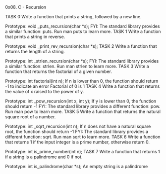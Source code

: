 0x08. C - Recursion

TASK 0 Write a function that prints a string, followed by a new line.

Prototype: void _puts_recursion(char *s);
FYI: The standard library provides a similar function: puts. Run man puts to learn more.
TASK 1 Write a function that prints a string in reverse.

Prototype: void _print_rev_recursion(char *s);
TASK 2 Write a function that returns the length of a string.

Prototype: int _strlen_recursion(char *s);
FYI: The standard library provides a similar function: strlen. Run man strlen to learn more.
TASK 3 Write a function that returns the factorial of a given number.

Prototype: int factorial(int n);
If n is lower than 0, the function should return -1 to indicate an error
Factorial of 0 is 1
TASK 4 Write a function that returns the value of x raised to the power of y.

Prototype: int _pow_recursion(int x, int y);
If y is lower than 0, the function should return -1
FYI: The standard library provides a different function: pow. Run man pow to learn more.
TASK 5 Write a function that returns the natural square root of a number.

Prototype: int _sqrt_recursion(int n);
If n does not have a natural square root, the function should return -1
FYI: The standard library provides a different function: sqrt. Run man sqrt to learn more.
TASK 6 Write a function that returns 1 if the input integer is a prime number, otherwise return 0.

Prototype: int is_prime_number(int n);
TASK 7 Write a function that returns 1 if a string is a palindrome and 0 if not.

Prototype: int is_palindrome(char *s);
An empty string is a palindrome
